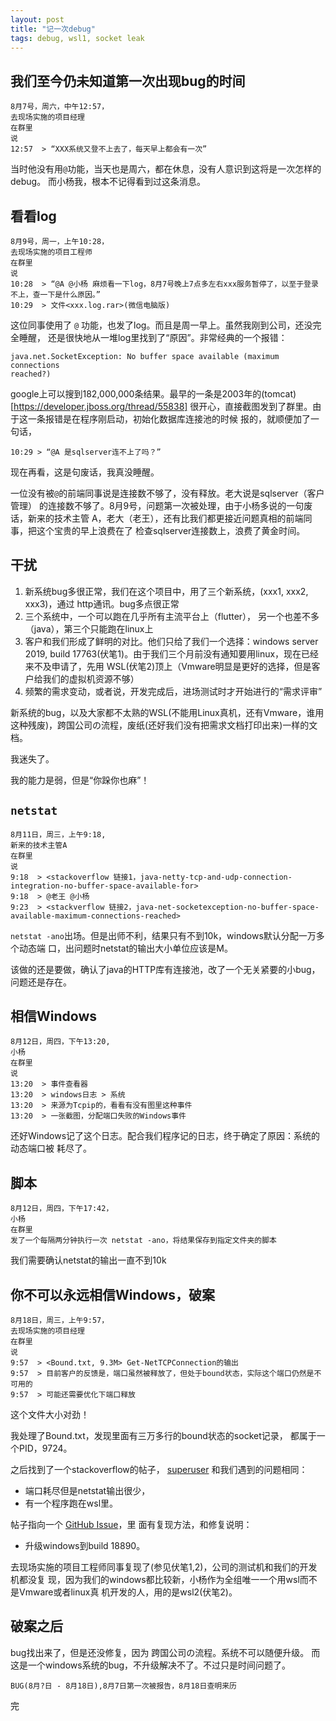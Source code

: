 ```yaml
---
layout: post
title: "记一次debug"
tags: debug, wsl1, socket leak
---
```


## 我们至今仍未知道第一次出现bug的时间
```
8月7号，周六，中午12:57，
去现场实施的项目经理
在群里
说
12:57  > “XXX系统又登不上去了，每天早上都会有一次”
```

当时他没有用`@`功能，当天也是周六，都在休息，没有人意识到这将是一次怎样的debug。
而小杨我，根本不记得看到过这条消息。

## 看看log
```
8月9号，周一，上午10:28，
去现场实施的项目工程师
在群里
说
10:28  > “@A @小杨 麻烦看一下log，8月7号晚上7点多左右xxx服务暂停了，以至于登录不上，查一下是什么原因。”
10:29  > 文件<xxx.log.rar>(微信电脑版)
```

这位同事使用了 `@` 功能，也发了log。而且是周一早上。虽然我刚到公司，还没完全睡醒，
还是很快地从一堆log里找到了“原因”。非常经典的一个报错：

    java.net.SocketException: No buffer space available (maximum connections
    reached?) 
google上可以搜到182,000,000条结果。最早的一条是2003年的(tomcat)[https://developer.jboss.org/thread/55838]
很开心，直接截图发到了群里。由于这一条报错是在程序刚启动，初始化数据库连接池的时候
报的，就顺便加了一句话，

    10:29 > “@A 是sqlserver连不上了吗？” 

现在再看，这是句废话，我真没睡醒。

一位没有被`@`的前端同事说是连接数不够了，没有释放。老大说是sqlserver（客户管理）
的连接数不够了。8月9号，问题第一次被处理，由于小杨多说的一句废话，新来的技术主管
A，老大（老王），还有比我们都更接近问题真相的前端同事，把这个宝贵的早上浪费在了
检查sqlserver连接数上，浪费了黄金时间。

## 干扰
1. 新系统bug多很正常，我们在这个项目中，用了三个新系统，(xxx1, xxx2, xxx3)，通过
http通讯。bug多点很正常
2. 三个系统中，一个可以跑在几乎所有主流平台上（flutter），
另一个也差不多（java），第三个只能跑在linux上
3. 客户和我们形成了鲜明的对比。他们只给了我们一个选择：windows server 2019,
build 17763(伏笔1)。由于我们三个月前没有通知要用linux，现在已经来不及申请了，先用
WSL(伏笔2)顶上（Vmware明显是更好的选择，但是客户给我们的虚拟机资源不够）
4. 频繁的需求变动，或者说，开发完成后，进场测试时才开始进行的“需求评审”

新系统的bug，以及大家都不太熟的WSL(不能用Linux真机，还有Vmware，谁用这种残废)，跨国公司の流程，废纸(还好我们没有把需求文档打印出来)一样的文档。

我迷失了。

我的能力是弱，但是“你跺你也麻”！

## `netstat`

    8月11日，周三，上午9:18,
    新来的技术主管A
    在群里
    说
    9:18  > <stackoverflow 链接1，java-netty-tcp-and-udp-connection-integration-no-buffer-space-available-for>
    9:18  > @老王 @小杨
    9:23  > <stackverflow 链接2，java-net-socketexception-no-buffer-space-available-maximum-connections-reached>
    
`netstat -ano`出场。但是出师不利，结果只有不到10k，windows默认分配一万多个动态端
口，出问题时netstat的输出大小单位应该是M。

该做的还是要做，确认了java的HTTP库有连接池，改了一个无关紧要的小bug，问题还是存在。


## 相信Windows

    8月12日，周四，下午13:20,
    小杨
    在群里
    说
    13:20  > 事件查看器
    13:20  > windows日志 > 系统
    13:20  > 来源为Tcpip的，看看有没有图里这种事件
    13:20  > 一张截图，分配端口失败的Windows事件

还好Windows记了这个日志。配合我们程序记的日志，终于确定了原因：系统的动态端口被
耗尽了。

## 脚本

    8月12日，周四，下午17:42，
    小杨
    在群里
    发了一个每隔两分钟执行一次 netstat -ano，将结果保存到指定文件夹的脚本
    
我们需要确认netstat的输出一直不到10k

## 你不可以永远相信Windows，破案

    8月18日，周三，上午9:57，
    去现场实施的项目经理
    在群里
    说
    9:57  > <Bound.txt, 9.3M> Get-NetTCPConnection的输出
    9:57  > 目前客户的反馈是，端口虽然被释放了，但处于bound状态，实际这个端口仍然是不可用的
    9:57  > 可能还需要优化下端口释放
    
这个文件大小对劲！

我处理了Bound.txt，发现里面有三万多行的bound状态的socket记录，
都属于一个PID，9724。

之后找到了一个stackoverflow的帖子，
[superuser](https://superuser.com/questions/1348102/windows-10-ephemeral-port-exhaustion-but-netstat-says-otherwise)
和我们遇到的问题相同：
- 端口耗尽但是netstat输出很少，
- 有一个程序跑在wsl里。

帖子指向一个 [GitHub
Issue](https://github.com/Microsoft/WSL/issues/2913#issuecomment-455262160)，里
面有复现方法，和修复说明：
- 升级windows到build 18890。

去现场实施的项目工程师同事复现了(参见伏笔1,2)，公司的测试机和我们的开发机都没复
现，因为我们的windows都比较新，小杨作为全组唯一一个用wsl而不是Vmware或者linux真
机开发的人，用的是wsl2(伏笔2)。

## 破案之后
bug找出来了，但是还没修复，因为 跨国公司の流程。系统不可以随便升级。
而这是一个windows系统的bug，不升级解决不了。不过只是时间问题了。

    BUG(8月?日 - 8月18日),8月7日第一次被报告，8月18日查明来历

完
